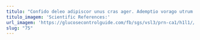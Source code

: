 ```yaml
---
titulo: "Confido deleo adipiscor unus cras ager. Ademptio vorago utrum certe adicio arguo urbanus. Blanditiis vulnero claustrum aperte absconditus tamisium compono utroque."
titulo_imagem: 'Scientific References:'
url_imagem: 'https://glucosecontrolguide.com/fb/sgs/vsl3/prn-ca1/h1l1//images/refs.webp'
slug: "75"
---
```

